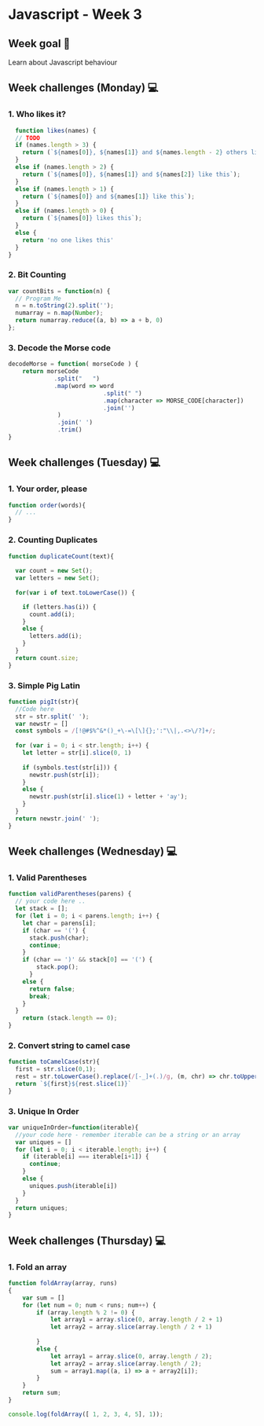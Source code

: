 # Javascript - Week 3

## Week goal 🏁
Learn about Javascript behaviour

## Week challenges (Monday) 💻

### 1. Who likes it? 

```javascript
  function likes(names) {
  // TODO
  if (names.length > 3) {
    return (`${names[0]}, ${names[1]} and ${names.length - 2} others like this` );
  }
  else if (names.length > 2) {
    return (`${names[0]}, ${names[1]} and ${names[2]} like this`);
  }
  else if (names.length > 1) {
    return (`${names[0]} and ${names[1]} like this`);
  }
  else if (names.length > 0) {
    return (`${names[0]} likes this`);
  }
  else {
    return 'no one likes this'
  }
}
```
### 2. Bit Counting

```javascript
var countBits = function(n) {
  // Program Me
  n = n.toString(2).split('');
  numarray = n.map(Number);
  return numarray.reduce((a, b) => a + b, 0)
};
```
### 3. Decode the Morse code

```javascript
decodeMorse = function( morseCode ) {
    return morseCode
             .split("   ")
             .map(word => word
                           .split(" ")
                           .map(character => MORSE_CODE[character])
                           .join('')
              )
              .join(' ')
              .trim()
}
```

## Week challenges (Tuesday) 💻

### 1. Your order, please

```javascript
function order(words){
  // ...
}
```
### 2. Counting Duplicates
```javascript
function duplicateCount(text){
  
  var count = new Set();
  var letters = new Set(); 
  
  for(var i of text.toLowerCase()) {

    if (letters.has(i)) {
      count.add(i);
    }
    else {
      letters.add(i);
    }
  }
  return count.size;
}
```
### 3. Simple Pig Latin
```javascript
function pigIt(str){
  //Code here
  str = str.split(' ');
  var newstr = []
  const symbols = /[!@#$%^&*()_+\-=\[\]{};':"\\|,.<>\/?]+/;
  
  for (var i = 0; i < str.length; i++) {
    let letter = str[i].slice(0, 1)
    
    if (symbols.test(str[i])) {
      newstr.push(str[i]);
    }
    else {
      newstr.push(str[i].slice(1) + letter + 'ay');
    }
  } 
  return newstr.join(' ');
}
```

## Week challenges (Wednesday) 💻

### 1. Valid Parentheses
```javascript
function validParentheses(parens) {
  // your code here ..
  let stack = [];
  for (let i = 0; i < parens.length; i++) {
    let char = parens[i];
    if (char == '(') {
      stack.push(char);
      continue;
    }
    if (char == ')' && stack[0] == '(') {
        stack.pop();
      }
    else {
      return false;
      break;
    }
  }
    return (stack.length == 0);
}
```
### 2. Convert string to camel case
```javascript
function toCamelCase(str){
  first = str.slice(0,1);  
  rest = str.toLowerCase().replace(/[-_]+(.)/g, (m, chr) => chr.toUpperCase());
  return `${first}${rest.slice(1)}`
}
```
### 3. Unique In Order
```javascript
var uniqueInOrder=function(iterable){
  //your code here - remember iterable can be a string or an array
  var uniques = []
  for (let i = 0; i < iterable.length; i++) {
    if (iterable[i] === iterable[i+1]) {
      continue;
    }
    else {
      uniques.push(iterable[i])
    }
  }
  return uniques;
}
```

## Week challenges (Thursday) 💻
### 1. Fold an array
```javascript
function foldArray(array, runs)
{   
    var sum = []
    for (let num = 0; num < runs; num++) {
        if (array.length % 2 != 0) {
            let array1 = array.slice(0, array.length / 2 + 1)
            let array2 = array.slice(array.length / 2 + 1)
            
        }
        else {
            let array1 = array.slice(0, array.length / 2);
            let array2 = array.slice(array.length / 2);
            sum = array1.map((a, i) => a + array2[i]); 
        }
    }
    return sum;
}

console.log(foldArray([ 1, 2, 3, 4, 5], 1));
```